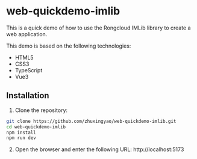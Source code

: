 # web-quickdemo-imlib
This is a quick demo of how to use the Rongcloud IMLib library to create a web application.

This demo is based on the following technologies:
* HTML5
* CSS3
* TypeScript
* Vue3

## Installation
1. Clone the repository:
```bash
git clone https://github.com/zhuxingyao/web-quickdemo-imlib.git
cd web-quickdemo-imlib
npm install
npm run dev
```
2. Open the browser and enter the following URL: http://localhost:5173

